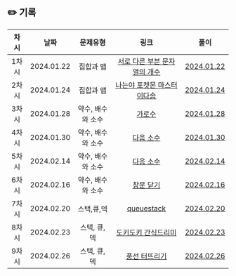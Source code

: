 ## ✏️ 기록   

| 차시 |    날짜    | 문제유형 | 링크 | 풀이 |
|:----:|:---------:|:----:|:-----:|:----:|
| 1차시 | 2024.01.22 |  집합과 맵  |  <a href="https://www.acmicpc.net/problem/11478">서로 다른 부분 문자열의 개수</a>  | <a href="">2024.01.22</a> |
| 2차시 | 2024.01.24 |  집합과 맵  |  <a href="https://www.acmicpc.net/problem/1620">나는야 포켓몬 마스터 이다솜</a>  | <a href="">2024.01.24</a> |
| 3차시 | 2024.01.28 |  약수, 배수와 소수 |  <a href="https://www.acmicpc.net/problem/2485">가로수</a>  | <a href="">2024.01.28</a> |
| 4차시 | 2024.01.30 |  약수, 배수와 소수 |  <a href="https://www.acmicpc.net/problem/4134">다음 소수</a>  | <a href="">2024.01.30</a> |
| 5차시 | 2024.02.14 |  약수, 배수와 소수 |  <a href="https://www.acmicpc.net/problem/17103">다음 소수</a>  | <a href="">2024.02.14</a> |
| 6차시 | 2024.02.16 |  약수, 배수와 소수 |  <a href="https://www.acmicpc.net/problem/13909">창문 닫기</a>  | <a href="">2024.02.16</a> |
| 7차시 | 2024.02.20 |  스택,큐,덱 |  <a href="https://www.acmicpc.net/problem/24511">queuestack</a>  | <a href="">2024.02.20</a> |
| 8차시 | 2024.02.23 |  스택, 큐, 덱 |  <a href="https://www.acmicpc.net/problem/12789">도키도키 간식드리미</a>  | <a href="">2024.02.23</a> |
| 9차시 | 2024.02.26 |  스택, 큐, 덱 |  <a href="https://www.acmicpc.net/problem/2346">풍선 터뜨리기</a>  | <a href="">2024.02.26</a> |

